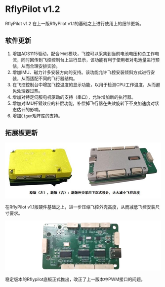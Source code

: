 # RflyPilot v1.2
RflyPilot v1.2 在上一版RflyPilot v1.1的基础之上进行使用上的细节更新。

## 软件更新
1. 增加ADS1115驱动，配合``PM05``模块，飞控可以采集到当前电池电压和总工作电流，同时回传到飞控控制台上进行显示，该功能有利于使用者对电池量进行预估，从而合理安排实验。
2. 增加IMU、磁力计多安装方向的支持。该功能允许飞控安装倾斜方式进行安装，从而适配不同的飞行器结构。
3. 在飞控控制台中增加飞控温度的显示功能，以用于检测CPU工作温度，从而避免处理器过热。
4. 增加对特定伺服电机驱动的支持（串口），允许增加新的执行器。
5. 增加对IMU杆臂效应的补偿功能，补偿掉飞行器在失效旋转下不良加速度对状态估计的影响。
6. 增加``Eigen``矩阵库的支持。

## 拓展板更新

![rflypilot_compare](img/v1v2compare.jpg)

在RflyPilot v1.1版硬件基础之上，进一步压缩飞控外壳高度，从而减低飞控安装尺寸要求。

![rflypilot_hil](img/rflypilot_v1.2.png)

稳定版本的Rflypilot底板正式推出，改正了上一版本中PWM接口的问题。

